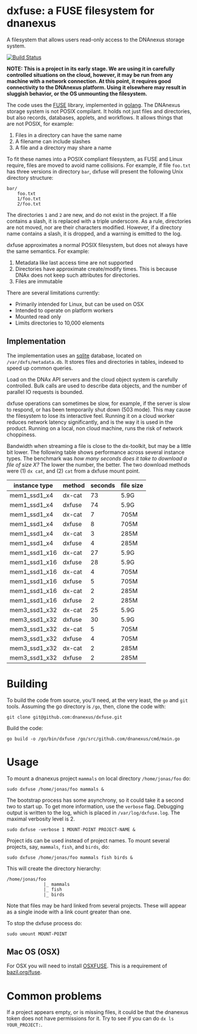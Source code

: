 # dxfuse: a FUSE filesystem for dnanexus

A filesystem that allows users read-only access to the DNAnexus
storage system.

[![Build Status](https://travis-ci.org/dnanexus/dxfuse.svg?branch=master)](https://travis-ci.org/dnanexus/dxfuse)

**NOTE: This is a project in its early stage. We are using it in carefully controlled situations on the cloud, however, it may be run from any machine with a network connection. At this point, it requires good connectivity to the DNAnexus platform. Using it elsewhere may result in sluggish behavior, or the OS unmounting the filesystem.**

The code uses the [FUSE](https://bazil.org/fuse/)
library, implemented in [golang](https://golang.org). The DNAnexus
storage system is not POSIX compilant. It holds not just files and
directories, but also records, databases, applets, and workflows. It
allows things that are not POSIX, for example:
1. Files in a directory can have the same name
2. A filename can include slashes
3. A file and a directory may share a name

To fit these names into a POSIX compliant filesystem, as FUSE and
Linux require, files are moved to avoid name collisions. For example,
if file `foo.txt` has three versions in directory `bar`, dxfuse will
present the following Unix directory structure:

```
bar/
    foo.txt
    1/foo.txt
    2/foo.txt
```

The directories `1` and `2` are new, and do not exist in the
project. If a file contains a slash, it is replaced with a triple
underscore. As a rule, directories are not moved, nor are their
characters modified. However, if a directory name contains a slash, it
is dropped, and a warning is emitted to the log.

dxfuse approximates a normal POSIX filesystem, but does not always have the same semantics. For example:
1. Metadata like last access time are not supported
2. Directories have approximate create/modify times. This is because DNAx does not keep such attributes for directories.
3. Files are immutable

There are several limitations currently:
- Primarily intended for Linux, but can be used on OSX
- Intended to operate on platform workers
- Mounted read only
- Limits directories to 10,000 elements

## Implementation

The implementation uses an [sqlite](https://www.sqlite.org/index.html)
database, located on `/var/dxfs/metadata.db`. It stores files and
directories in tables, indexed to speed up common queries.

Load on the DNAx API servers and the cloud object system is carefully controlled. Bulk calls
are used to describe data objects, and the number of parallel IO requests is bounded.

dxfuse operations can sometimes be slow, for example, if the server is
slow to respond, or has been temporarily shut down (503 mode). This
may cause the filesystem to lose its interactive feel. Running it on a
cloud worker reduces network latency significantly, and is the way it
is used in the product. Running on a local, non cloud machine, runs
the risk of network choppiness.

Bandwidth when streaming a file is close to the dx-toolkit, but may be a
little bit lower. The following table shows performance across several
instance types. The benchmark was *how many seconds does it take to
download a file of size X?* The lower the number, the better. The two
download methods were (1) `dx cat`, and (2) `cat` from a dxfuse mount point.

| instance type   | method | seconds | file size |
| ----            | ----   | ----    |  ----     |
| mem1\_ssd1\_x4  | dx-cat | 73| 5.9G |
| mem1\_ssd1\_x4  | dxfuse  | 74| 5.9G |
| mem1\_ssd1\_x4  | dx-cat | 7| 705M |
| mem1\_ssd1\_x4  | dxfuse  | 8| 705M |
| mem1\_ssd1\_x4  | dx-cat | 3| 285M |
| mem1\_ssd1\_x4  | dxfuse  | 4| 285M |
| mem1\_ssd1\_x16 | dx-cat | 27| 5.9G |
| mem1\_ssd1\_x16 | dxfuse  | 28| 5.9G |
| mem1\_ssd1\_x16 | dx-cat | 4| 705M |
| mem1\_ssd1\_x16 | dxfuse  | 5| 705M |
| mem1\_ssd1\_x16 | dx-cat | 2| 285M |
| mem1\_ssd1\_x16 | dxfuse  | 2| 285M |
| mem3\_ssd1\_x32 | dx-cat | 25| 5.9G |
| mem3\_ssd1\_x32 | dxfuse  | 30| 5.9G |
| mem3\_ssd1\_x32 | dx-cat | 5| 705M |
| mem3\_ssd1\_x32 | dxfuse  | 4| 705M |
| mem3\_ssd1\_x32 | dx-cat | 2| 285M |
| mem3\_ssd1\_x32 | dxfuse  | 2| 285M |

# Building

To build the code from source, you'll need, at the very least, the `go` and `git` tools.
Assuming the go directory is `/go`, then, clone the code with:
```
git clone git@github.com:dnanexus/dxfuse.git
```

Build the code:
```
go build -o /go/bin/dxfuse /go/src/github.com/dnanexus/cmd/main.go
```

# Usage

To mount a dnanexus project `mammals` on local directory `/home/jonas/foo` do:
```
sudo dxfuse /home/jonas/foo mammals &
```

The bootstrap process has some asynchrony, so it could take it a
second two to start up. To get more information, use the `verbose`
flag. Debugging output is written to the log, which is placed in
`/var/log/dxfuse.log`. The maximal verbosity level is 2.

```
sudo dxfuse -verbose 1 MOUNT-POINT PROJECT-NAME &
```

Project ids can be used instead of project names. To mount several projects, say, `mammals`, `fish`, and `birds`, do:
```
sudo dxfuse /home/jonas/foo mammals fish birds &
```

This will create the directory hierarchy:
```
/home/jonas/foo
              |_ mammals
              |_ fish
              |_ birds
```

Note that files may be hard linked from several projects. These will appear as a single inode with
a link count greater than one.

To stop the dxfuse process do:
```
sudo umount MOUNT-POINT
```

## Mac OS (OSX)

For OSX you will need to install [OSXFUSE](http://osxfuse.github.com/). This is a requirement of
[bazil.org/fuse](https://godoc.org/bazil.org/fuse).

# Common problems

If a project appears empty, or is missing files, it could be that the dnanexus token does not have permissions for it. Try to see if you can do `dx ls YOUR_PROJECT:`.
